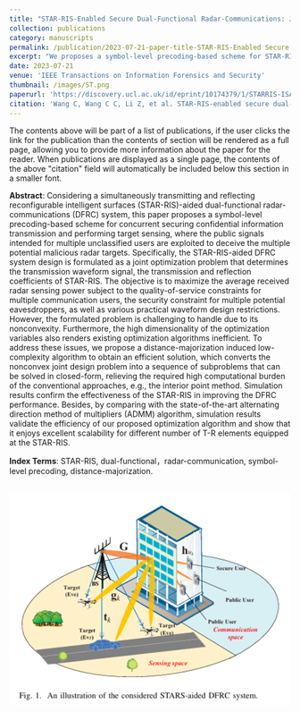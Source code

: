 ```yaml
---
title: "STAR-RIS-Enabled Secure Dual-Functional Radar-Communications: Joint Waveform and Reflective Beamforming Optimization"
collection: publications
category: manuscripts
permalink: /publication/2023-07-21-paper-title-STAR-RIS-Enabled Secure Dual-Functional Radar-Communications:Joint Waveform and Reflective Beamforming Optimization
excerpt: "We proposes a symbol-level precoding-based scheme for STAR-RIS-aided dual-functional radar-communications (DFRC) systems. The aim is to securely transmit confidential information and perform target sensing concurrently. A joint optimization problem is formulated to maximize the average received radar sensing power, subject to constraints on communication users' quality-of-service and security, as well as practical waveform design restrictions."
date: 2023-07-21
venue: 'IEEE Transactions on Information Forensics and Security'
thumbnail: /images/ST.png
paperurl: 'https://discovery.ucl.ac.uk/id/eprint/10174379/1/STARRIS-ISAC.pdf'
citation: 'Wang C, Wang C C, Li Z, et al. STAR-RIS-enabled secure dual-functional radar-communications: Joint waveform and reflective beamforming optimization[J]. IEEE Transactions on Information Forensics and Security, 2023, 18: 4577-4592.'
---
```


The contents above will be part of a list of publications, if the user clicks the link for the publication than the contents of section will be rendered as a full page, allowing you to provide more information about the paper for the reader. When publications are displayed as a single page, the contents of the above "citation" field will automatically be included below this section in a smaller font.

**Abstract**: Considering a simultaneously transmitting and reflecting reconfigurable intelligent surfaces (STAR-RIS)-aided dual-functional radar-communications (DFRC) system, this paper proposes a symbol-level precoding-based scheme for concurrent securing confidential information transmission and performing target sensing, where the public signals intended for multiple unclassified users are exploited to deceive the multiple potential malicious radar targets. Specifically, the STAR-RIS-aided DFRC system design is formulated as a joint optimization problem that determines the transmission waveform signal, the transmission and reflection coefficients of STAR-RIS. The objective is to maximize the average received radar sensing power subject to the quality-of-service constraints for multiple communication users, the security constraint for multiple potential eavesdroppers, as well as various practical waveform design restrictions. However, the formulated problem is challenging to handle due to its nonconvexity. Furthermore, the high dimensionality of the optimization variables also renders existing optimization algorithms inefficient. To address these issues, we propose a distance-majorization induced low-complexity algorithm to obtain an efficient solution, which converts the nonconvex joint design problem into a sequence of subproblems that can be solved in closed-form, relieving the required high computational burden of the conventional approaches, e.g., the interior point method. Simulation results confirm the effectiveness of the STAR-RIS in improving the DFRC performance. Besides, by comparing with the state-of-the-art alternating direction method of multipliers (ADMM) algorithm, simulation results validate the efficiency of our proposed optimization algorithm and show that it enjoys excellent scalability for different number of T-R elements equipped at the STAR-RIS.

**Index Terms**: STAR-RIS, dual-functional，radar-communication, symbol-level precoding, distance-majorization.

<br/><img src='/images/ST.png' width = "600">




